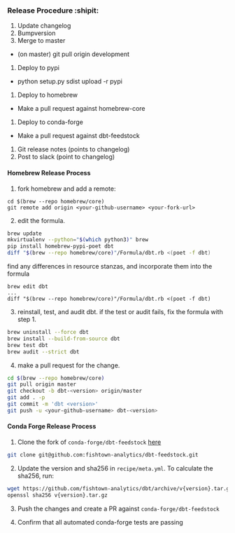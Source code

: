 ### Release Procedure :shipit:

1. Update changelog
1. Bumpversion
1. Merge to master
  - (on master) git pull origin development
1. Deploy to pypi
  - python setup.py sdist upload -r pypi
1. Deploy to homebrew
  - Make a pull request against homebrew-core
1. Deploy to conda-forge
  - Make a pull request against dbt-feedstock
1. Git release notes (points to changelog)
1. Post to slack (point to changelog)

#### Homebrew Release Process

1. fork homebrew and add a remote:

```
cd $(brew --repo homebrew/core)
git remote add origin <your-github-username> <your-fork-url>
```

2. edit the formula.

```bash
brew update
mkvirtualenv --python="$(which python3)" brew
pip install homebrew-pypi-poet dbt
diff "$(brew --repo homebrew/core)"/Formula/dbt.rb <(poet -f dbt)
```

find any differences in resource stanzas, and incorporate them into the formula

```
brew edit dbt
...
diff "$(brew --repo homebrew/core)"/Formula/dbt.rb <(poet -f dbt)
```

3. reinstall, test, and audit dbt. if the test or audit fails, fix the formula with step 1.

```bash
brew uninstall --force dbt
brew install --build-from-source dbt
brew test dbt
brew audit --strict dbt
```

4. make a pull request for the change.

```bash
cd $(brew --repo homebrew/core)
git pull origin master
git checkout -b dbt-<version> origin/master
git add . -p
git commit -m 'dbt <version>'
git push -u <your-github-username> dbt-<version>
```

#### Conda Forge Release Process

1. Clone the fork of `conda-forge/dbt-feedstock` [here](https://github.com/fishtown-analytics/dbt-feedstock)
```bash
git clone git@github.com:fishtown-analytics/dbt-feedstock.git

```
2. Update the version and sha256 in `recipe/meta.yml`. To calculate the sha256, run:

```bash
wget https://github.com/fishtown-analytics/dbt/archive/v{version}.tar.gz
openssl sha256 v{version}.tar.gz
```

3. Push the changes and create a PR against `conda-forge/dbt-feedstock`

4. Confirm that all automated conda-forge tests are passing
